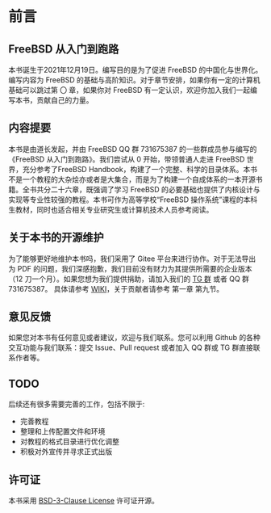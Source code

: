 # 前言

## FreeBSD 从入门到跑路
本书诞生于2021年12月19日。编写目的是为了促进 FreeBSD 的中国化与世界化。编写内容为 FreeBSD 的基础与高阶知识。对于章节安排，如果你有一定的计算机基础可以跳过第 〇 章，如果你对 FreeBSD 有一定认识，欢迎你加入我们一起编写本书，贡献自己的力量。

## 内容提要
本书是由道长发起，并由 FreeBSD QQ 群 731675387 的一些群成员参与编写的《FreeBSD 从入门到跑路》。我们尝试从 0 开始，带领普通人走进 FreeBSD 世界，充分参考了FreeBSD Handbook，构建了一个完整、科学的目录体系。本书不是一个教程的大杂烩亦或者是大集合，而是为了构建一个自成体系的一本开源书籍。全书共分二十六章，既强调了学习 FreeBSD 的必要基础也提供了内核设计与实现等专业性较强的教程。本书可作为高等学校“FreeBSD 操作系统”课程的本科生教材，同时也适合相关专业研究生或计算机技术人员参考阅读。

## 关于本书的开源维护
为了能够更好地维护本书吗，我们采用了 Gitee 平台来进行协作。对于无法导出为 PDF 的问题，我们深感抱歉，我们目前没有财力为其提供所需要的企业版本（12 刀一个月）。如果您想为我们提供捐助，请加入我们的 [TG 群](https://t.me/freebsdba) 或者 QQ 群 731675387。
具体请参考 [WIKI](https://github.com/FreeBSD-Ask/FreeBSD-Ask/wiki/%E3%80%8AFreeBSD-%E4%BB%8E%E5%85%A5%E9%97%A8%E5%88%B0%E8%B7%91%E8%B7%AF%E3%80%8B%E7%BC%96%E8%BE%91%E6%8C%87%E5%8D%97)，关于贡献者请参考 第一章 第九节。
 
 ## 意见反馈
 如果您对本书有任何意见或者建议，欢迎与我们联系。您可以利用 Github 的各种交互功能与我们联系：提交 Issue、Pull request 或者加入 QQ 群或 TG 群直接联系作者等。

## TODO
后续还有很多需要完善的工作，包括不限于:

- 完善教程
- 整理和上传配置文件和环境
- 对教程的格式目录进行优化调整
- 积极对外宣传并寻求正式出版

## 许可证
本书采用 [BSD-3-Clause License](https://github.com/FreeBSD-Ask/FreeBSD-Ask/blob/main/LICENSE) 许可证开源。
